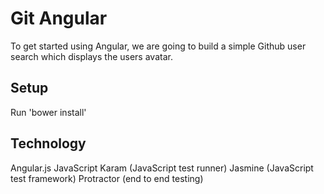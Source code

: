 # Git Angular

To get started using Angular, we are going to build a simple Github user search which displays the users avatar.

Setup
------
Run 'bower install'

Technology
------
Angular.js
JavaScript
Karam (JavaScript test runner)
Jasmine (JavaScript test framework)
Protractor (end to end testing)